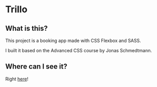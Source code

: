 # Trillo

## What is this?

This project is a booking app made with CSS Flexbox and SASS.

I built it based on the Advanced CSS course by Jonas Schmedtmann.

## Where can I see it?

Right [here](https://mfigueira.github.io/trillo/)!
